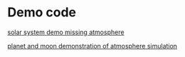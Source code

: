# Demo code

[solar system demo missing atmosphere](https://youtu.be/6RG577TGWcQ)

[planet and moon demonstration of atmosphere simulation](https://youtu.be/LJ7DOv7wYhA)
